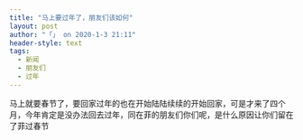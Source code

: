 ```yaml
---
title: "马上要过年了，朋友们该如何"
layout: post
author: "「」 on 2020-1-3 21:11"
header-style: text
tags:
  - 新闻
  - 朋友们
  - 过年
---
```


<head></head>
<body>
  马上就要春节了，要回家过年的也在开始陆陆续续的开始回家，可是才来了四个月，今年肯定是没办法回去过年，同在菲的朋友们你们呢，是什么原因让你们留在了菲过春节
</body>


